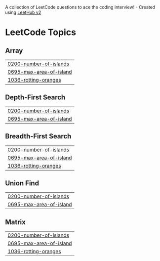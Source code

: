 A collection of LeetCode questions to ace the coding interview! - Created using [LeetHub v2](https://github.com/arunbhardwaj/LeetHub-2.0)
<!---LeetCode Topics Start-->
# LeetCode Topics
## Array
|  |
| ------- |
| [0200-number-of-islands](https://github.com/trikko81/Leetcode/tree/master/0200-number-of-islands) |
| [0695-max-area-of-island](https://github.com/trikko81/Leetcode/tree/master/0695-max-area-of-island) |
| [1036-rotting-oranges](https://github.com/trikko81/Leetcode/tree/master/1036-rotting-oranges) |
## Depth-First Search
|  |
| ------- |
| [0200-number-of-islands](https://github.com/trikko81/Leetcode/tree/master/0200-number-of-islands) |
| [0695-max-area-of-island](https://github.com/trikko81/Leetcode/tree/master/0695-max-area-of-island) |
## Breadth-First Search
|  |
| ------- |
| [0200-number-of-islands](https://github.com/trikko81/Leetcode/tree/master/0200-number-of-islands) |
| [0695-max-area-of-island](https://github.com/trikko81/Leetcode/tree/master/0695-max-area-of-island) |
| [1036-rotting-oranges](https://github.com/trikko81/Leetcode/tree/master/1036-rotting-oranges) |
## Union Find
|  |
| ------- |
| [0200-number-of-islands](https://github.com/trikko81/Leetcode/tree/master/0200-number-of-islands) |
| [0695-max-area-of-island](https://github.com/trikko81/Leetcode/tree/master/0695-max-area-of-island) |
## Matrix
|  |
| ------- |
| [0200-number-of-islands](https://github.com/trikko81/Leetcode/tree/master/0200-number-of-islands) |
| [0695-max-area-of-island](https://github.com/trikko81/Leetcode/tree/master/0695-max-area-of-island) |
| [1036-rotting-oranges](https://github.com/trikko81/Leetcode/tree/master/1036-rotting-oranges) |
<!---LeetCode Topics End-->